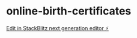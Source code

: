 # online-birth-certificates

[Edit in StackBlitz next generation editor ⚡️](https://stackblitz.com/~/github.com/Samuelatem/online-birth-certificates)